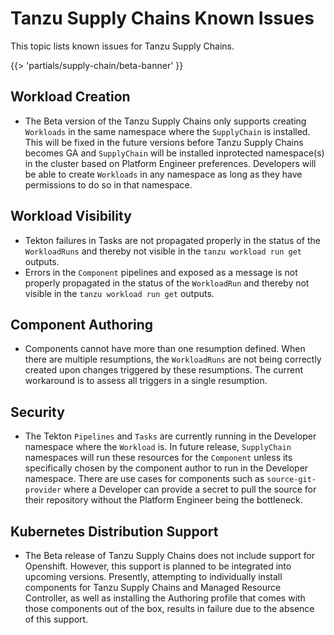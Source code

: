 # Tanzu Supply Chains Known Issues

This topic lists known issues for Tanzu Supply Chains.

{{> 'partials/supply-chain/beta-banner' }}

## Workload Creation

- The Beta version of the Tanzu Supply Chains only supports creating `Workloads` in the same
namespace where the `SupplyChain` is installed. This will be fixed in the future versions before
Tanzu Supply Chains becomes GA and `SupplyChain` will be installed inprotected namespace(s) in the
cluster based on Platform Engineer preferences. Developers will be able to create `Workloads` in any namespace as long as they have permissions to do so in that namespace.

## Workload Visibility

- Tekton failures in Tasks are not propagated properly in the status of the `WorkloadRuns` and
thereby not visible in the `tanzu workload run get` outputs.
- Errors in the `Component` pipelines and exposed as a message is not properly propagated in the
status of the `WorkloadRun` and thereby not visible in the `tanzu workload run get` outputs.

## Component Authoring

- Components cannot have more than one resumption defined. When there are multiple resumptions,
the `WorkloadRuns` are not being correctly created upon changes triggered by these resumptions.
The current workaround is to assess all triggers in a single resumption.

## Security

- The Tekton `Pipelines` and `Tasks` are currently running in the Developer namespace where the
`Workload` is. In future release, `SupplyChain` namespaces will run these resources for the
`Component` unless its specifically chosen by the component author to run in the Developer
namespace. There are use cases for components such as `source-git-provider` where a Developer
can provide a secret to pull the source for their repository without the Platform Engineer being the bottleneck.

## Kubernetes Distribution Support

- The Beta release of Tanzu Supply Chains does not include support for Openshift. However, this
support is planned to be integrated into upcoming versions. Presently, attempting to individually
install components for Tanzu Supply Chains and Managed Resource Controller, as well as installing
the Authoring profile that comes with those components out of the box, results in failure due
to the absence of this support.
